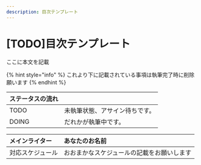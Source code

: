 ```yaml
---
description: 目次テンプレート
---
```


# \[TODO\]目次テンプレート

ここに本文を記載

{% hint style="info" %}
これより下に記載されている事項は執筆完了時に削除願います
{% endhint %}

| ステータスの流れ |  |
| :--- | :--- |
| TODO | 未執筆状態、アサイン待ちです。 |
| DOING | だれかが執筆中です。 |

| メインライター | あなたのお名前 |
| :--- | :--- |
| 対応スケジュール | おおまかなスケジュールの記載をお願いします |

